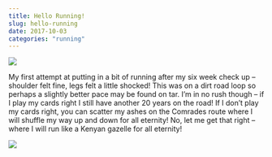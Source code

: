```yaml
---
title: Hello Running!
slug: hello-running
date: 2017-10-03
categories: "running"
---
```


<p><img src="https://res.cloudinary.com/dy6grlu8z/image/upload/v1558841620/wezkdpae34ak5k4sb1lb.png"/></p>
<p>My first attempt at putting in a bit of running after my six week check up – shoulder felt fine, legs felt a little shocked! This was on a dirt road loop so perhaps a slightly better pace may be found on tar. I’m in no rush though – if I play my cards right I still have another 20 years on the road! If I don’t play my cards right, you can scatter my ashes on the Comrades route where I will shuffle my way up and down for all eternity! No, let me get that right – where I will run like a Kenyan gazelle for all eternity!</p>
<p><img src="https://res.cloudinary.com/dy6grlu8z/image/upload/v1558841621/yxgvde0ltkx2yencjmsf.jpg"/></p>
<p> </p>








